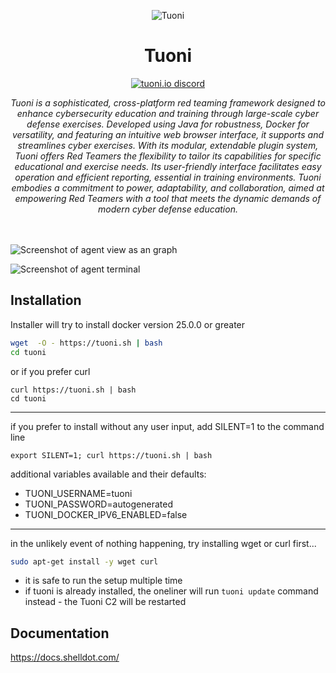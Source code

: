 <!-- markdownlint-configure-file {
  "MD013": {
    "code_blocks": false,
    "tables": false
  },
  "MD033": false,
  "MD041": false
} -->
<br /><br />
<div align="center">
<img src="assets/icon.png" alt="Tuoni"/>
  <br />
<h1>Tuoni</h1>

[![tuoni.io discord](https://discordapp.com/api/guilds/1215648074681294918/widget.png?style=shield)](https://discord.gg/fd8caSs8Vj)


  
<i align="center">
Tuoni is a sophisticated, cross-platform red teaming framework designed to enhance cybersecurity education and training through large-scale cyber defense exercises. Developed using Java for robustness, Docker for versatility, and featuring an intuitive web browser interface, it supports and streamlines cyber exercises. With its modular, extendable plugin system, Tuoni offers Red Teamers the flexibility to tailor its capabilities for specific educational and exercise needs. Its user-friendly interface facilitates easy operation and efficient reporting, essential in training environments. Tuoni embodies a commitment to power, adaptability, and collaboration, aimed at empowering Red Teamers with a tool that meets the dynamic demands of modern cyber defense education.
  </i>
  </div>
<br/><br/>

![Screenshot of agent view as an graph](assets/Screenshot1.png)

![Screenshot of agent terminal](assets/Screenshot3.png)

## Installation

Installer will try to install docker version 25.0.0 or greater

```bash
wget  -O - https://tuoni.sh | bash
cd tuoni
```
or if you prefer curl
```
curl https://tuoni.sh | bash
cd tuoni
```

---

if you prefer to install without any user input, add SILENT=1 to the command line
```
export SILENT=1; curl https://tuoni.sh | bash
```
additional variables available and their defaults:
- TUONI_USERNAME=tuoni
- TUONI_PASSWORD=autogenerated
- TUONI_DOCKER_IPV6_ENABLED=false

---

in the unlikely event of nothing happening, try installing wget or curl first...
```bash
sudo apt-get install -y wget curl
```

- it is safe to run the setup multiple time
- if tuoni is already installed, the oneliner will run `tuoni update` command instead - the Tuoni C2 will be restarted

## Documentation
https://docs.shelldot.com/

